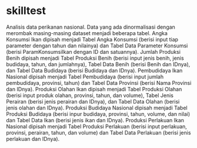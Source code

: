 # skilltest
Analisis data perikanan nasional.
Data yang ada dinormalisasi dengan merombak masing-masing dataset menjadi beberapa tabel.
Angka Konsumsi Ikan dipisah menjadi Tabel Angka Konsumsi (berisi input tiap parameter dengan tahun dan nilainya) dan Tabel Data Parameter Konsumsi (berisi ParamKonsumsiIkan dengan ID dan satuannya).
Jumlah Produksi Benih dipisah menjadi Tabel Produksi Benih (berisi input jenis benih, jenis budidaya, tahun, dan jumlahnya), Tabel Data Benih (berisi Benih dan IDnya), dan Tabel Data Budidaya (berisi Budidaya dan IDnya).
Pembudidaya Ikan Nasional dipisah menjadi Tabel Pembudidaya (berisi input jumlah pembudidaya, provinsi, tahun) dan Tabel Data Provinsi (berisi Nama Provinsi dan IDnya).
Produksi Olahan Ikan dipisah menjadi Tabel Produksi Olahan (berisi input produk olahan, provinsi, tahun, dan volume), Tabel Jenis Perairan (berisi jenis perairan dan IDnya), dan Tabel Data Olahan (berisi jenis olahan dan IDnya).
Produksi Budidaya Nasional dipisah menjadi Tabel Produksi Budidaya (berisi inpur budidaya, provinsi, tahun, volume, dan nilai) dan Tabel Data Ikan (berisi jenis ikan dan IDnya).
Produksi Perlakuan Ikan Nasional dipisah menjadi Tabel Produksi Perlakuan (berisi input perlakuan, provinsi, perairan, tahun, dan volume) dan Tabel Data Perlakuan (berisi jenis perlakuan dan IDnya).
